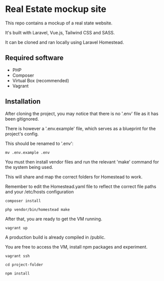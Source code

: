 # Real Estate mockup site

This repo contains a mockup of a real state website.

It's built with Laravel, Vue.js, Tailwind CSS and SASS.

It can be cloned and ran locally using Laravel Homestead.

## Required software

- PHP
- Composer
- Virtual Box (recommended)
- Vagrant

## Installation

After cloning the project, you may notice that there is no '.env' file as it has been gitignored. 

There is however a '.env.example' file, which serves as a blueprint for the project's config. 

This should be renamed to '.env':

```
mv .env.example .env
```

You must then install vendor files and run the relevant 'make' command for the system being used.

This will share and map the correct folders for Homestead to work. 

Remember to edit the Homestead.yaml file to reflect the correct file paths and your /etc/hosts configuration

```
composer install

php vendor/bin/homestead make
```

After that, you are ready to get the VM running.

```
vagrant up
```

A production build is already compiled in /public.

You are free to access the VM, install npm packages and experiment.

```
vagrant ssh

cd project-folder

npm install

```